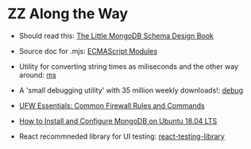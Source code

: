 # ZZ Along the Way

- Should read this: [The Little MongoDB Schema Design Book](http://learnmongodbthehardway.com/schema/)

- Source doc for .mjs: [ECMAScript Modules](https://nodejs.org/api/esm.html#esm_ecmascript_modules)

- Utility for converting string times as miliseconds and the other way around: [ms](https://github.com/zeit/ms)

- A 'small debugging utility' with 35 million weekly downloads!: [debug](https://www.npmjs.com/package/debug)

- [UFW Essentials: Common Firewall Rules and Commands](https://www.digitalocean.com/community/tutorials/ufw-essentials-common-firewall-rules-and-commands)



- [How to Install and Configure MongoDB on Ubuntu 18.04 LTS](https://www.howtoforge.com/tutorial/install-mongodb-on-ubuntu)


- React recommneded library for UI testing: [react-testing-library](https://github.com/testing-library/react-testing-library)


